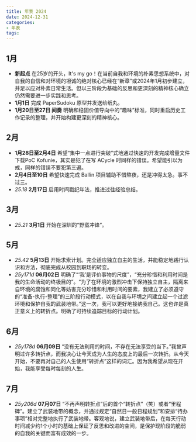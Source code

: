 ```yaml
---
title: 年表 2024
date: 2024-12-31
categories:
- 年表
tags:
---
```


## 1月

- **新起点** 在25岁的开头，It's my go！在当前自我和环境的朴素思想系统中，对自我的自信和对环境的坦诚的绝对核心已经在“新章”或2024年1月初步建立，并足以应对朴素日常生活。但以三阶段为基础的反思和更深刻的精神核心确立仍然需要进一步实践和思考。
- **1月1日** 完成 PaperSudoku 原型并发送给纸丸。
- **1月20日至27日 间奏** 明确和稳固价值导向中的“趣味”标准，同时重启历史工作记录的整理，并开始构建更深刻的精神核心。

## 2月

- **1月28日至2月4日** 希望“集中一点进行突破”式地通过快速的开发完成增量文件下载PoC Kofunie，其实是犯了在写 ACycle 时同样的错误。希望能引以为戒，同样的错误不要犯第三遍。
- **2月4日至10日** 希望快速完成 Ballin 项目辅助不惜熬夜，还是冲得太急。事不过三。
- *25.18* **2月17日** 启用时间戳纪年法，推进过往经验总结。

## 3月

- *25.21* **3月1日** 开始在深圳的“野蛮冲锋”。

## 5月

- *25.42* **5月13日** 开始求索计划。完全适应独立自主的生活，并能稳定地践行认识和方法，彻底完成从校园到职场的转变。
- *25y171d* **06月02日** 明确了“‘我’是评价事物的尺度”，“充分珍惜和利用时间是我的生命活动的终极目的”。“为了在环境的激烈冲击下保持独立自主，隔离来自环境的腐蚀和同化等妨害充分珍惜和利用时间的要素，我建立了必须遵守的“准备-执行-整理”的三阶段行动模式，以在自我与环境之间建立起一个过滤环境和保护自我的武装地带。”这一次，我可以更好地接纳我自己。这也许是真正意义上的转折点。明确了可持续追踪目标的行动计划。

## 6月

- *25y178d* **06月09日** “没有无法利用的时间，不存在无法享受的当下。”我曾声明过许多转折点，而我决心让今天成为人生的态度上的最后一次转折。从今天开始，不要再对自己的人生使用“转折点”这样的词汇。因为我希望从现在开始，我能享受每时每刻的人生。

## 7月

- *25y206d* **07月07日** “不再声明转折点”后的首个“转折点”（笑）或者“里程碑”。建立了武装地带的概念，并通过规定“自然日一般日程规划”和安排“待办事项”相对完整地执行了武装地带。客观地说，建立武装地带后，在每天行动时间减少约1个小时的基础上保证了反思和改进的空间，是保护现阶段的脆弱的自我的关键而富有成效的一步。
